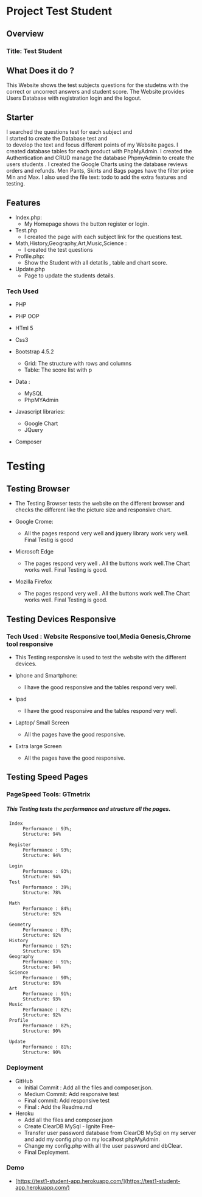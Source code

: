 # Project Test Student 
## Overview
### Title: Test Student
## What Does it do ?
This Website shows the test subjects questions for the studetns with the correct or uncorrect answers and student score.
The Website  provides Users Database with  registration  login and the logout.
  
## Starter
 I searched the questions test for each subject and   
 I started to create the Database test and  
 to develop the text and focus different points of my Website pages.
 I created  database tables for each product with PhpMyAdmin. 
 I created the Authentication and CRUD 
 manage the database PhpmyAdmin to create the users students . 
 I created the Google Charts using the database reviews orders and refunds.
 Men Pants, Skirts and Bags pages have the filter price Min and Max.
 I also used the file text: todo to add the extra features and testing.


## Features
- Index.php: 
     - My Homepage shows the button register or login.
- Test.php
     - I created the page with each subject link for the questions test.      
- Math,History,Geography,Art,Music,Science :
     - I created the test questions
- Profile.php:
    - Show the Student with all detatils , table and  chart score. 
- Update.php
     - Page  to update the students details. 
           
### Tech Used
- PHP
- PHP OOP
- HTml 5
- Css3
- Bootstrap 4.5.2
     - Grid: The structure with rows and columns
     - Table: The score list with p

 
- Data : 
     - MySQL 
     - PhpMYAdmin
- Javascript libraries: 
     - Google Chart
     - JQuery
- Composer

   
   

# Testing
## Testing Browser
 - The Testing Browser tests  the website on the different browser and
    checks the different like the picture size  and responsive chart. 
 - Google Crome:
     - All the pages respond very well and jquery library work very well.  
       Final Testig is good
       
 - Microsoft Edge  
     - The pages respond very well . All the buttons work well.The Chart works well.
       Final Testing is good.
       
 - Mozilla Firefox
     - The pages respond very well . All the buttons work well.The Chart works well.
       Final Testing is good.
       
 

 ## Testing Devices Responsive
 ### Tech Used : Website Responsive tool,Media Genesis,Chrome tool responsive 
   - This Testing responsive is used to test the website with
      the different devices.
- Iphone and Smartphone:
    - I have the good responsive and the tables respond very well.
    

- Ipad
    - I have the good responsive and the tables respond very well.
    
    
- Laptop/ Small Screen
   - All the pages have the good responsive.
- Extra large Screen
   -   All the pages have the good responsive.

 
 
 ## Testing Speed Pages               
 ### PageSpeed Tools: GTmetrix

  ##### This Testing tests the performance and structure all the pages.

     Index
          Performance : 93%;
          Structure: 94%

     Register
          Performance : 93%;
          Structure: 94%

     Login
          Performance : 93%;
          Structure: 94%
     Test
          Performance : 39%;
          Structure: 78%

     Math
          Performance : 84%;
          Structure: 92%

     Geometry
          Performance : 83%;
          Structure: 92%
     History
          Performance : 92%;
          Structure: 93%
     Geography
          Performance : 91%;
          Structure: 94%
     Science
          Performance : 90%;
          Structure: 93%
     Art
          Performance : 91%;
          Structure: 93%
     Music
          Performance : 82%;
          Structure: 92%
     Profile     
          Performance : 82%;
          Structure: 90%

     Update
          Performance : 81%;
          Structure: 90%
     

### Deployment
  - GitHub
      - Initial Commit : Add all the files and composer.json.
      - Medium Commit:  Add responsive test
      - Final commit: Add responsive test
      - Final : Add the Readme.md     
  - Heroku
      - Add all the files and composer.json
      - Create ClearDB MySql - Ignite Free-
      - Transfer user  password database from ClearDB MySql   on my server and add 
          my config.php on my localhost phpMyAdmin.
      - Change my config.php with all the user password and dbClear. 
      - Final Deployment.  
### Demo
   - [https://test1-student-app.herokuapp.com/](https://test1-student-app.herokuapp.com/)